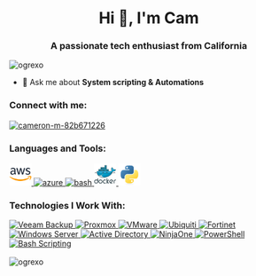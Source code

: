 <h1 align="center">Hi 👋, I'm Cam</h1>
<h3 align="center">A passionate tech enthusiast from California</h3>

<p align="left"> <img src="https://komarev.com/ghpvc/?username=ogrexo&label=Profile%20views&color=0e75b6&style=flat" alt="ogrexo" /> </p>

- 💬 Ask me about **System scripting & Automations**


<h3 align="left">Connect with me:</h3>
<p align="left">
<a href="https://linkedin.com/in/cameron-m-82b671226" target="blank"><img align="center" src="https://raw.githubusercontent.com/rahuldkjain/github-profile-readme-generator/master/src/images/icons/Social/linked-in-alt.svg" alt="cameron-m-82b671226" height="30" width="40" /></a>
</p>

<h3 align="left">Languages and Tools:</h3>
<p align="left"> 
    <a href="https://aws.amazon.com" target="_blank" rel="noreferrer"> 
        <img src="https://raw.githubusercontent.com/devicons/devicon/master/icons/amazonwebservices/amazonwebservices-original-wordmark.svg" alt="aws" width="40" height="40"/> 
    </a> 
    <a href="https://azure.microsoft.com/en-in/" target="_blank" rel="noreferrer"> 
        <img src="https://www.vectorlogo.zone/logos/microsoft_azure/microsoft_azure-icon.svg" alt="azure" width="40" height="40"/> 
    </a> 
    <a href="https://www.gnu.org/software/bash/" target="_blank" rel="noreferrer"> 
        <img src="https://www.vectorlogo.zone/logos/gnu_bash/gnu_bash-icon.svg" alt="bash" width="40" height="40"/> 
    </a> 
    <a href="https://www.docker.com/" target="_blank" rel="noreferrer"> 
        <img src="https://raw.githubusercontent.com/devicons/devicon/master/icons/docker/docker-original-wordmark.svg" alt="docker" width="40" height="40"/> 
    </a> 
    <a href="https://www.python.org" target="_blank" rel="noreferrer"> 
        <img src="https://raw.githubusercontent.com/devicons/devicon/master/icons/python/python-original.svg" alt="python" width="40" height="40"/> 
    </a> 
</p>

<h3 align="left">Technologies I Work With:</h3>
<p align="left">
    <a href="https://www.veeam.com/" target="_blank" rel="noreferrer">
        <img src="https://seeklogo.com/images/V/veeam-software-logo-3B49F1701A-seeklogo.com.png" alt="Veeam Backup" width="60" height="60"/>
    </a>
    <a href="https://www.proxmox.com/en/" target="_blank" rel="noreferrer">
        <img src="https://upload.wikimedia.org/wikipedia/commons/3/38/Proxmox_Virtual_Environment_Logo.svg" alt="Proxmox" width="60" height="60"/>
    </a>
    <a href="https://www.vmware.com/" target="_blank" rel="noreferrer">
        <img src="https://logos-world.net/wp-content/uploads/2021/02/VMware-Logo.png" alt="VMware" width="60" height="60"/>
    </a>
    <a href="https://www.ui.com/" target="_blank" rel="noreferrer">
        <img src="https://www.ui.com/media/images/ui_logo_large.png" alt="Ubiquiti" width="60" height="60"/>
    </a>
    <a href="https://www.fortinet.com/" target="_blank" rel="noreferrer">
        <img src="https://upload.wikimedia.org/wikipedia/commons/thumb/9/96/Fortinet_logo.svg/2560px-Fortinet_logo.svg.png" alt="Fortinet" width="60" height="60"/>
    </a>
    <a href="https://www.microsoft.com/en-us/windows-server" target="_blank" rel="noreferrer">
        <img src="https://cdn.worldvectorlogo.com/logos/microsoft-windows-server.svg" alt="Windows Server" width="60" height="60"/>
    </a>
    <a href="https://learn.microsoft.com/en-us/windows-server/identity/active-directory-domain-services/" target="_blank" rel="noreferrer">
        <img src="https://logowik.com/content/uploads/images/active-directory9040.logowik.com.webp" alt="Active Directory" width="60" height="60"/>
    </a>
    <a href="https://www.ninjaone.com/" target="_blank" rel="noreferrer">
        <img src="https://www.ninjaone.com/wp-content/uploads/2021/08/NinjaOne-logo-3.png" alt="NinjaOne" width="80" height="40"/>
    </a>
    <a href="https://learn.microsoft.com/en-us/powershell/" target="_blank" rel="noreferrer">
        <img src="https://upload.wikimedia.org/wikipedia/commons/2/2f/PowerShell_5.0_icon.png" alt="PowerShell" width="40" height="40"/>
    </a>
    <a href="https://www.gnu.org/software/bash/" target="_blank" rel="noreferrer">
        <img src="https://www.vectorlogo.zone/logos/gnu_bash/gnu_bash-icon.svg" alt="Bash Scripting" width="40" height="40"/>
    </a>
</p>

<p><img align="center" src="https://github-readme-stats.vercel.app/api/top-langs?username=ogrexo&show_icons=true&locale=en&layout=compact" alt="ogrexo" /></p>
